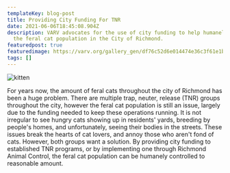```yaml
---
templateKey: blog-post
title: Providing City Funding For TNR
date: 2021-06-06T18:45:08.904Z
description: VARV advocates for the use of city funding to help humanely control
  the feral cat population in the City of Richmond.
featuredpost: true
featuredimage: https://varv.org/gallery_gen/df76c52d6e014474e36c3f61e1ba783b_1280x980.5824.jpg
tags: []
---
```

![kitten](https://varv.org/gallery_gen/df76c52d6e014474e36c3f61e1ba783b_1280x980.5824.jpg)

For years now, the amount of feral cats throughout the city of Richmond has been a huge problem. There are multiple trap, neuter, release (TNR) groups throughout the city, however the feral cat population is still an issue, largely due to the funding needed to keep these operations running. It is not irregular to see hungry cats showing up in residents' yards, breeding by people's homes, and unfortunately, seeing their bodies in the streets. These issues break the hearts of cat lovers, and annoy those who aren't fond of cats. However, both groups want a solution. By providing city funding to established TNR programs, or by implementing one through Richmond Animal Control, the feral cat population can be humanely controlled to reasonable amount.